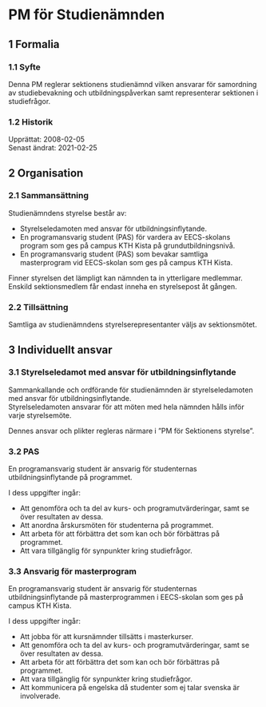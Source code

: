 # PM för Studienämnden

## 1 Formalia

### 1.1 Syfte

Denna PM reglerar sektionens studienämnd vilken ansvarar för samordning av studiebevakning och utbildningspåverkan samt representerar sektionen i studiefrågor.

### 1.2 Historik

Upprättat: 2008-02-05  
Senast ändrat: 2021-02-25

## 2 Organisation

### 2.1 Sammansättning

Studienämndens styrelse består av:  

- Styrelseledamoten med ansvar för utbildningsinflytande.
- En programansvarig student (PAS) för vardera av EECS-skolans program som ges på campus KTH Kista på grundutbildningsnivå.  
- En programansvarig student (PAS) som bevakar samtliga masterprogram vid EECS-skolan som ges på campus KTH Kista.

Finner styrelsen det lämpligt kan nämnden ta in ytterligare medlemmar.  
Enskild sektionsmedlem får endast inneha en styrelsepost åt gången.  

### 2.2 Tillsättning

Samtliga av studienämndens styrelserepresentanter väljs av sektionsmötet.

## 3 Individuellt ansvar

### 3.1 Styrelseledamot med ansvar för utbildningsinflytande

Sammankallande och ordförande för studienämnden är styrelseledamoten med ansvar för utbildningsinflytande.  
Styrelseledamoten ansvarar för att möten med hela nämnden hålls inför varje styrelsemöte.  

Dennes ansvar och plikter regleras närmare i ”PM för Sektionens styrelse”.

### 3.2 PAS

En programansvarig student är ansvarig för studenternas utbildningsinflytande på programmet.

I dess uppgifter ingår:  

- Att genomföra och ta del av kurs- och programutvärderingar, samt se över resultaten av dessa.  
- Att anordna årskursmöten för studenterna på programmet.  
- Att arbeta för att förbättra det som kan och bör förbättras på programmet.  
- Att vara tillgänglig för synpunkter kring studiefrågor.

### 3.3 Ansvarig för masterprogram

En programansvarig student är ansvarig för studenternas utbildningsinflytande på masterprogrammen i EECS-skolan som ges på campus KTH Kista.

I dess uppgifter ingår:  

- Att jobba för att kursnämnder tillsätts i masterkurser.  
- Att genomföra och ta del av kurs- och programutvärderingar, samt se över resultaten av dessa.  
- Att arbeta för att förbättra det som kan och bör förbättras på programmet.  
- Att vara tillgänglig för synpunkter kring studiefrågor.  
- Att kommunicera på engelska då studenter som ej talar svenska är involverade.
